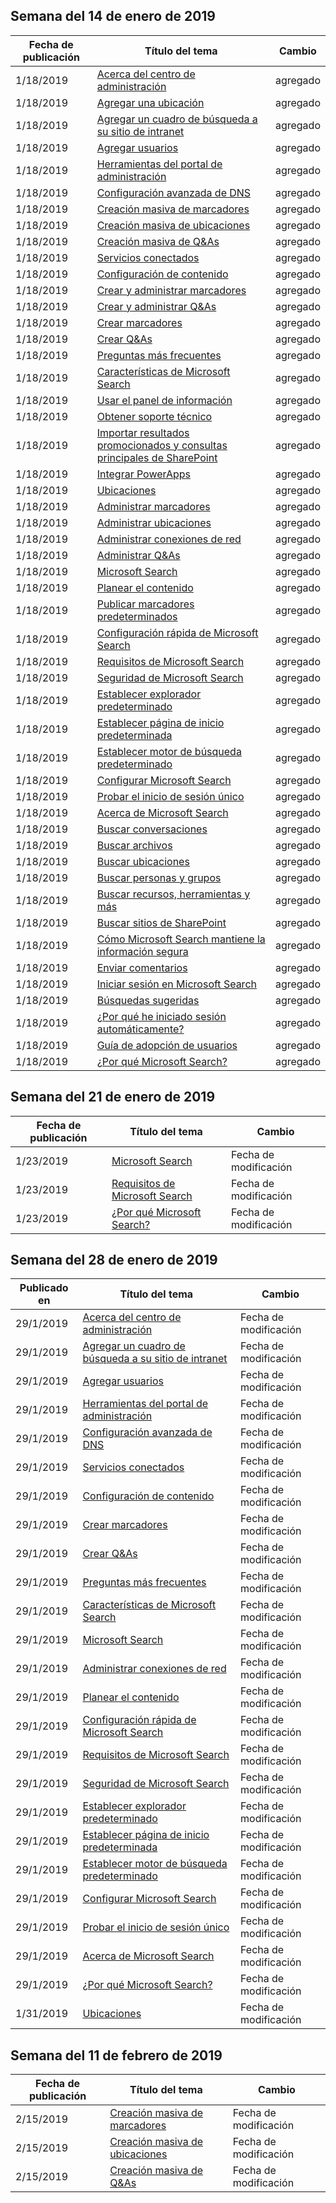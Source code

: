 <!-- This file is generated automatically each week. Changes made to this file will be overwritten.-->




## <a name="week-of-january-14-2019"></a>Semana del 14 de enero de 2019


| Fecha de publicación |Título del tema | Cambio |
|------|------------|--------|
| 1/18/2019 | [Acerca del centro de administración](/MicrosoftSearch/about-the-admin-portal) | agregado |
| 1/18/2019 | [Agregar una ubicación](/MicrosoftSearch/add-a-location) | agregado |
| 1/18/2019 | [Agregar un cuadro de búsqueda a su sitio de intranet](/MicrosoftSearch/add-a-search-box-to-your-intranet-site) | agregado |
| 1/18/2019 | [Agregar usuarios](/MicrosoftSearch/add-users) | agregado |
| 1/18/2019 | [Herramientas del portal de administración](/MicrosoftSearch/admin-portal-tools) | agregado |
| 1/18/2019 | [Configuración avanzada de DNS](/MicrosoftSearch/advanced-dns-configuration) | agregado |
| 1/18/2019 | [Creación masiva de marcadores](/MicrosoftSearch/bulk-create-bookmarks) | agregado |
| 1/18/2019 | [Creación masiva de ubicaciones](/MicrosoftSearch/bulk-create-locations) | agregado |
| 1/18/2019 | [Creación masiva de Q&As](/MicrosoftSearch/bulk-create-qas) | agregado |
| 1/18/2019 | [Servicios conectados](/MicrosoftSearch/connected-services) | agregado |
| 1/18/2019 | [Configuración de contenido](/MicrosoftSearch/content-settings) | agregado |
| 1/18/2019 | [Crear y administrar marcadores](/MicrosoftSearch/create-and-manage-bookmarks) | agregado |
| 1/18/2019 | [Crear y administrar Q&As](/MicrosoftSearch/create-and-manage-qas) | agregado |
| 1/18/2019 | [Crear marcadores](/MicrosoftSearch/create-bookmarks) | agregado |
| 1/18/2019 | [Crear Q&As](/MicrosoftSearch/create-qas) | agregado |
| 1/18/2019 | [Preguntas más frecuentes](/MicrosoftSearch/faqs) | agregado |
| 1/18/2019 | [Características de Microsoft Search](/MicrosoftSearch/features) | agregado |
| 1/18/2019 | [Usar el panel de información](/MicrosoftSearch/get-insights) | agregado |
| 1/18/2019 | [Obtener soporte técnico](/MicrosoftSearch/get-support) | agregado |
| 1/18/2019 | [Importar resultados promocionados y consultas principales de SharePoint](/MicrosoftSearch/import-sharepoint-promoted-results-and-top-queries) | agregado |
| 1/18/2019 | [Integrar PowerApps](/MicrosoftSearch/integrate-powerapps) | agregado |
| 1/18/2019 | [Ubicaciones](/MicrosoftSearch/locations) | agregado |
| 1/18/2019 | [Administrar marcadores](/MicrosoftSearch/manage-bookmarks) | agregado |
| 1/18/2019 | [Administrar ubicaciones](/MicrosoftSearch/manage-locations) | agregado |
| 1/18/2019 | [Administrar conexiones de red](/MicrosoftSearch/manage-network-connections) | agregado |
| 1/18/2019 | [Administrar Q&As](/MicrosoftSearch/manage-qas) | agregado |
| 1/18/2019 | [Microsoft Search](/MicrosoftSearch/microsoft-search) | agregado |
| 1/18/2019 | [Planear el contenido](/MicrosoftSearch/plan-your-content) | agregado |
| 1/18/2019 | [Publicar marcadores predeterminados](/MicrosoftSearch/publish-default-bookmarks) | agregado |
| 1/18/2019 | [Configuración rápida de Microsoft Search](/MicrosoftSearch/quick-set-up) | agregado |
| 1/18/2019 | [Requisitos de Microsoft Search](/MicrosoftSearch/requirements) | agregado |
| 1/18/2019 | [Seguridad de Microsoft Search](/MicrosoftSearch/security) | agregado |
| 1/18/2019 | [Establecer explorador predeterminado](/MicrosoftSearch/set-default-browser) | agregado |
| 1/18/2019 | [Establecer página de inicio predeterminada](/MicrosoftSearch/set-default-homepage) | agregado |
| 1/18/2019 | [Establecer motor de búsqueda predeterminado](/MicrosoftSearch/set-default-search-engine) | agregado |
| 1/18/2019 | [Configurar Microsoft Search](/MicrosoftSearch/set-up-microsoft-search) | agregado |
| 1/18/2019 | [Probar el inicio de sesión único](/MicrosoftSearch/test-single-sign-on) | agregado |
| 1/18/2019 | [Acerca de Microsoft Search](/MicrosoftSearch/use/about-microsoft-search) | agregado |
| 1/18/2019 | [Buscar conversaciones](/MicrosoftSearch/use/find-conversations) | agregado |
| 1/18/2019 | [Buscar archivos](/MicrosoftSearch/use/find-files) | agregado |
| 1/18/2019 | [Buscar ubicaciones](/MicrosoftSearch/use/find-locations) | agregado |
| 1/18/2019 | [Buscar personas y grupos](/MicrosoftSearch/use/find-people-and-groups) | agregado |
| 1/18/2019 | [Buscar recursos, herramientas y más](/MicrosoftSearch/use/find-resources-tools-and-more) | agregado |
| 1/18/2019 | [Buscar sitios de SharePoint](/MicrosoftSearch/use/find-sharepoint-sites) | agregado |
| 1/18/2019 | [Cómo Microsoft Search mantiene la información segura](/MicrosoftSearch/use/how-microsoft-search-keeps-your-info-secure) | agregado |
| 1/18/2019 | [Enviar comentarios](/MicrosoftSearch/use/send-feedback) | agregado |
| 1/18/2019 | [Iniciar sesión en Microsoft Search](/MicrosoftSearch/use/sign-in) | agregado |
| 1/18/2019 | [Búsquedas sugeridas](/MicrosoftSearch/use/suggested-searches) | agregado |
| 1/18/2019 | [¿Por qué he iniciado sesión automáticamente?](/MicrosoftSearch/use/why-am-i-automatically-signed-in) | agregado |
| 1/18/2019 | [Guía de adopción de usuarios](/MicrosoftSearch/user-adoption-guide) | agregado |
| 1/18/2019 | [¿Por qué Microsoft Search?](/MicrosoftSearch/why-microsoft-search) | agregado |


## <a name="week-of-january-21-2019"></a>Semana del 21 de enero de 2019


| Fecha de publicación |Título del tema | Cambio |
|------|------------|--------|
| 1/23/2019 | [Microsoft Search](/MicrosoftSearch/index) | Fecha de modificación |
| 1/23/2019 | [Requisitos de Microsoft Search](/MicrosoftSearch/requirements) | Fecha de modificación |
| 1/23/2019 | [¿Por qué Microsoft Search?](/MicrosoftSearch/why-microsoft-search) | Fecha de modificación |


## <a name="week-of-january-28-2019"></a>Semana del 28 de enero de 2019


| Publicado en |Título del tema | Cambio |
|------|------------|--------|
| 29/1/2019 | [Acerca del centro de administración](/MicrosoftSearch/about-the-admin-portal) | Fecha de modificación |
| 29/1/2019 | [Agregar un cuadro de búsqueda a su sitio de intranet](/MicrosoftSearch/add-a-search-box-to-your-intranet-site) | Fecha de modificación |
| 29/1/2019 | [Agregar usuarios](/MicrosoftSearch/add-users) | Fecha de modificación |
| 29/1/2019 | [Herramientas del portal de administración](/MicrosoftSearch/admin-portal-tools) | Fecha de modificación |
| 29/1/2019 | [Configuración avanzada de DNS](/MicrosoftSearch/advanced-dns-configuration) | Fecha de modificación |
| 29/1/2019 | [Servicios conectados](/MicrosoftSearch/connected-services) | Fecha de modificación |
| 29/1/2019 | [Configuración de contenido](/MicrosoftSearch/content-settings) | Fecha de modificación |
| 29/1/2019 | [Crear marcadores](/MicrosoftSearch/create-bookmarks) | Fecha de modificación |
| 29/1/2019 | [Crear Q&As](/MicrosoftSearch/create-qas) | Fecha de modificación |
| 29/1/2019 | [Preguntas más frecuentes](/MicrosoftSearch/faqs) | Fecha de modificación |
| 29/1/2019 | [Características de Microsoft Search](/MicrosoftSearch/features) | Fecha de modificación |
| 29/1/2019 | [Microsoft Search](/MicrosoftSearch/index) | Fecha de modificación |
| 29/1/2019 | [Administrar conexiones de red](/MicrosoftSearch/manage-network-connections) | Fecha de modificación |
| 29/1/2019 | [Planear el contenido](/MicrosoftSearch/plan-your-content) | Fecha de modificación |
| 29/1/2019 | [Configuración rápida de Microsoft Search](/MicrosoftSearch/quick-set-up) | Fecha de modificación |
| 29/1/2019 | [Requisitos de Microsoft Search](/MicrosoftSearch/requirements) | Fecha de modificación |
| 29/1/2019 | [Seguridad de Microsoft Search](/MicrosoftSearch/security) | Fecha de modificación |
| 29/1/2019 | [Establecer explorador predeterminado](/MicrosoftSearch/set-default-browser) | Fecha de modificación |
| 29/1/2019 | [Establecer página de inicio predeterminada](/MicrosoftSearch/set-default-homepage) | Fecha de modificación |
| 29/1/2019 | [Establecer motor de búsqueda predeterminado](/MicrosoftSearch/set-default-search-engine) | Fecha de modificación |
| 29/1/2019 | [Configurar Microsoft Search](/MicrosoftSearch/set-up-microsoft-search) | Fecha de modificación |
| 29/1/2019 | [Probar el inicio de sesión único](/MicrosoftSearch/test-single-sign-on) | Fecha de modificación |
| 29/1/2019 | [Acerca de Microsoft Search](/MicrosoftSearch/use/about-microsoft-search) | Fecha de modificación |
| 29/1/2019 | [¿Por qué Microsoft Search?](/MicrosoftSearch/why-microsoft-search) | Fecha de modificación |
| 1/31/2019 | [Ubicaciones](/MicrosoftSearch/locations) | Fecha de modificación |


## <a name="week-of-february-11-2019"></a>Semana del 11 de febrero de 2019


| Fecha de publicación |Título del tema | Cambio |
|------|------------|--------|
| 2/15/2019 | [Creación masiva de marcadores](/MicrosoftSearch/bulk-create-bookmarks) | Fecha de modificación |
| 2/15/2019 | [Creación masiva de ubicaciones](/MicrosoftSearch/bulk-create-locations) | Fecha de modificación |
| 2/15/2019 | [Creación masiva de Q&As](/MicrosoftSearch/bulk-create-qas) | Fecha de modificación |
